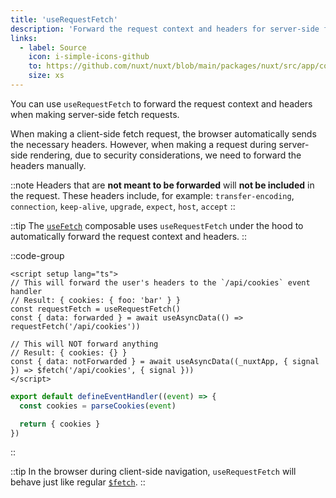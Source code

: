 ```yaml
---
title: 'useRequestFetch'
description: 'Forward the request context and headers for server-side fetch requests with the useRequestFetch composable.'
links:
  - label: Source
    icon: i-simple-icons-github
    to: https://github.com/nuxt/nuxt/blob/main/packages/nuxt/src/app/composables/ssr.ts
    size: xs
---
```


You can use `useRequestFetch` to forward the request context and headers when making server-side fetch requests.

When making a client-side fetch request, the browser automatically sends the necessary headers.
However, when making a request during server-side rendering, due to security considerations, we need to forward the headers manually.

::note
Headers that are **not meant to be forwarded** will **not be included** in the request. These headers include, for example:
`transfer-encoding`, `connection`, `keep-alive`, `upgrade`, `expect`, `host`, `accept`
::

::tip
The [`useFetch`](/docs/4.x/api/composables/use-fetch) composable uses `useRequestFetch` under the hood to automatically forward the request context and headers.
::

::code-group

```vue [app/pages/index.vue]
<script setup lang="ts">
// This will forward the user's headers to the `/api/cookies` event handler
// Result: { cookies: { foo: 'bar' } }
const requestFetch = useRequestFetch()
const { data: forwarded } = await useAsyncData(() => requestFetch('/api/cookies'))

// This will NOT forward anything
// Result: { cookies: {} }
const { data: notForwarded } = await useAsyncData((_nuxtApp, { signal }) => $fetch('/api/cookies', { signal }))
</script>
```

```ts [server/api/cookies.ts]
export default defineEventHandler((event) => {
  const cookies = parseCookies(event)

  return { cookies }
})
```

::

::tip
In the browser during client-side navigation, `useRequestFetch` will behave just like regular [`$fetch`](/docs/4.x/api/utils/dollarfetch).
::
